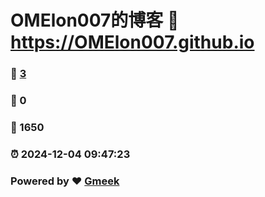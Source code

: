 # OMElon007的博客 :link: https://OMElon007.github.io 
### :page_facing_up: [3](https://OMElon007.github.io/tag.html) 
### :speech_balloon: 0 
### :hibiscus: 1650 
### :alarm_clock: 2024-12-04 09:47:23 
### Powered by :heart: [Gmeek](https://github.com/Meekdai/Gmeek)
